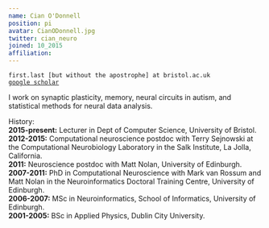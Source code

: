 ```yaml
---
name: Cian O'Donnell
position: pi
avatar: CianODonnell.jpg
twitter: cian_neuro
joined: 10_2015
affiliation:
---
```


<!--- _Lecturer in Computer Science, Dept of Computer Science, SCEEM, Faculty of Engineering, University of Bristol_<br>-->

<i class="fa fa-envelope-o"></i> `first.last [but without the apostrophe] at bristol.ac.uk`<br>
<i class="fa fa-book"></i> <a href="https://scholar.google.co.uk/citations?user=KGKHB2QAAAAJ&hl=en">`google scholar`</a><br>

<!--**Office**<br>
Merchant Venturers Building<br>
Woodland Road<br>
Bristol, BS8 1UB, England, United Kingdom<br>-->

I work on synaptic plasticity, memory, neural circuits in autism, and statistical methods for neural data analysis.

History:  
**2015-present:** Lecturer in Dept of Computer Science, University of Bristol.  
**2012-2015:** Computational neuroscience postdoc with Terry Sejnowski at the Computational Neurobiology Laboratory in the Salk Institute, La Jolla, California.  
**2011:** Neuroscience postdoc with Matt Nolan, University of Edinburgh.  
**2007-2011:** PhD in Computational Neuroscience with Mark van Rossum and Matt Nolan in the Neuroinformatics Doctoral Training Centre, University of Edinburgh.  
**2006-2007:** MSc in Neuroinformatics, School of Informatics, University of Edinburgh.  
**2001-2005:** BSc in Applied Physics, Dublin City University.
